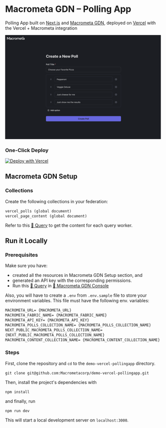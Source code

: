 # Macrometa GDN – Polling App

Polling App built on [Next.js](https://nextjs.org/) and [Macrometa GDN](https://www.macrometa.com/products/nosql), deployed on [Vercel](https://vercel.com/) with the Vercel + Macrometa integration

![](/public/macrometa-polling-app.png)

### One-Click Deploy

[![Deploy with Vercel](https://vercel.com/button)](https://vercel.com/new/clone?repository-url=https%3A%2F%2Fgithub.com%2FMacrometacorp%2Fdemo-vercel-pollingapp&project-name=macrometa-polling-app&repo-name=macrometa-polling-app&demo-title=Macrometa%20Polling%20App&demo-description=Take%20Polls%20using%20Macrometa%20Polling%20APP&demo-image=https%3A%2F%2Fgithub.com%2FMacrometacorp%2Fdemo-vercel-pollingapp%2Fblob%2F9df4f5fe97a238bdb5f418bd2eddf378edc7b837%2Fpublic%2Fmacrometa-polling-app.png&integration-ids=oac_jTz48t3BK5HRhsFuCy7Ppi83)

## Macrometa GDN Setup

### Collections

Create the following collections in your federation:

```
vercel_polls (global document)
vercel_page_content (global document)
```

Refer to this [:link: Query](./query-workers.md) to get the content for each query worker.

## Run it Locally

### Prerequisites

Make sure you have:

-   created all the resources in Macrometa GDN Setup section, and
-   generated an API key with the corresponding permissions.
-   Run this [:link: Query](./query-workers.md) in [:link: Macrometa GDN Console](https://gdn.paas.macrometa.io/#queries)

Also, you will have to create a `.env` from `.env.sample` file to store your environment variables. This file must have the following env. variables:

```
MACROMETA_URL= {MACROMETA_URL}
MACROMETA_FABRIC_NAME= {MACROMETA_FABRIC_NAME}
MACROMETA_API_KEY= {MACROMETA_API_KEY}
MACROMETA_POLLS_COLLECTION_NAME= {MACROMETA_POLLS_COLLECTION_NAME}
NEXT_PUBLIC_MACROMETA_POLLS_COLLECTION_NAME= {NEXT_PUBLIC_MACROMETA_POLLS_COLLECTION_NAME}
MACROMETA_CONTENT_COLLECTION_NAME= {MACROMETA_CONTENT_COLLECTION_NAME}
```

### Steps

First, clone the repository and `cd` to the `demo-vercel-pollingapp` directory.

```
git clone git@github.com:Macrometacorp/demo-vercel-pollingapp.git
```

Then, install the project's dependencies with

```
npm install
```

and finally, run

```
npm run dev
```

This will start a local development server on `localhost:3000`.
